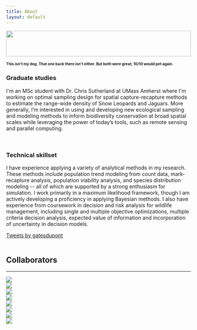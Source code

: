 ```yaml
---
title: About
layout: default
---
```


<div class="row content-row">
<div class="col-12 col-sm-3 col-md-3 col-lg-3 col-xl-3">
    <img width="100%" height="70vh" src="{{ site.baseurl }}/images/utah.jpg">
    <h1 style="font-size:10px;">This isn't my dog. That one back there isn't either. But both were great; 10/10 would pet again.</h1>
</div>
<div class="col-12 col-sm-6 col-md-6 col-lg-6 col-xl-6">
    <h3>Graduate studies</h3>
    <p>I'm an MSc student with Dr. Chris Sutherland at UMass Amherst where I'm working on optimal sampling design for spatial capture-recapture methods to estimate the range-wide density of Snow Leopards and Jaguars. More generally, I’m interested in using and developing new ecological sampling and modeling methods to inform biodiversity conservation at broad spatial scales while leveraging the power of today’s tools, such as remote sensing and parallel computing.</p>
    <br>
    <h3>Technical skillset</h3>
    <p>I have experience applying a variety of analytical methods in my research. These methods include population trend modeling from count data, mark-recapture analysis, population viability analysis, and species distribution modeling -- all of which are supported by a strong enthusiasm for simulation. I work primarily in a maximum likelihood framework, though I am actively developing a proficiency in applying Bayesian methods. I also have experience from coursework in decision and risk analysis for wildlife management, including single and multiple objective optimizations, multiple criteria decision analysis, expected value of information and incorporation of uncertainty in decision models.</p>
</div>
<div class="col-12 col-sm-3 col-md-3 col-lg-3 col-xl-3">
    <a class="twitter-timeline" 
       data-width="100%" 
       data-height="100%" 
       data-theme="light" 
       data-link-color="#71b2c9"
       href="https://twitter.com/gatesdupont?ref_src=twsrc%5Etfw">Tweets by gatesdupont</a> 
    <script async src="https://platform.twitter.com/widgets.js" charset="utf-8"></script>
</div>
</div>
<br>    
<h2>Collaborators</h2>
<hr>
<div class="row justify-content-md-center">
    <div class="col-xl-3 col-lg-3 col-md-3 col-sm-6 col-6">
        <a href = "http://gpls.cns.umass.edu/oeb" target="_blank">
            <img src="{{ site.baseurl }}/images/collabs/UMass.png">
        </a>
      </div>
    <div class="col-xl-3 col-lg-3 col-md-3 col-sm-6 col-6">
        <a href = "https://institute.sandiegozoo.org/population-sustainability" target="_blank">
            <img src="{{ site.baseurl }}/images/collabs/SDZ.png">
        </a>
      </div>
    <div class="col-xl-3 col-lg-3 col-md-3 col-sm-6 col-6">
        <a href = "https://www.panthera.org/cat/snow-leopard" target="_blank">
            <img src="{{ site.baseurl }}/images/collabs/panthera.png">
        </a>
      </div>
    <div class="col-xl-3 col-lg-3 col-md-3 col-sm-6 col-6">
        <a href = "https://dnr.cals.cornell.edu/" target="_blank">
            <img src="{{ site.baseurl }}/images/collabs/Cornell.png">
        </a>
      </div>
 </div>
 <div class="row justify-content-md-center">
    <div class="col-xl-3 col-lg-3 col-md-3 col-sm-6 col-6">
        <a href = "https://www.mass.gov/orgs/division-of-fisheries-and-wildlife" target="_blank">
            <img src="{{ site.baseurl }}/images/collabs/MassWildlife.png">
        </a>
      </div>
    <div class="col-xl-3 col-lg-3 col-md-3 col-sm-6 col-6">
        <a href = "https://www.birds.cornell.edu/home/" target="_blank">
            <img src="{{ site.baseurl }}/images/collabs/CLO.png">
        </a>
      </div>
    <div class="col-xl-3 col-lg-3 col-md-3 col-sm-6 col-6">
        <a href = "https://www.massaudubon.org/our-conservation-work" target="_blank">
            <img src="{{ site.baseurl }}/images/collabs/MassAudubon.png">
        </a>
      </div>
    <div class="col-xl-3 col-lg-3 col-md-3 col-sm-6 col-6">
        <a href = "http://slf.org.pk/" target="_blank">
            <img src="{{ site.baseurl }}/images/collabs/slf.png">
        </a>
      </div>
      
</div>
